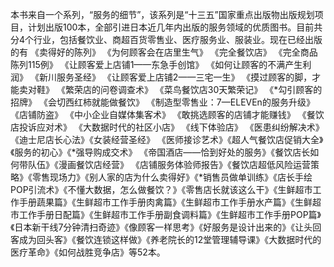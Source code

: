 本书来自一个系列，“服务的细节”，该系列是“十三五”国家重点出版物出版规划项目，计划出版100本，全部引进日本近几年内出版的服务领域的优质图书。目前共分4个行业，包括餐饮业、商超百货零售业、医疗服务业、服装业。现在已经出版的有
《卖得好的陈列》
《为何顾客会在店里生气》
《完全餐饮店》
《完全商品陈列115例》
《让顾客爱上店铺1——东急手创馆》
《如何让顾客的不满产生利润》
《新川服务圣经》
《让顾客爱上店铺2——三宅一生》
《摸过顾客的脚，才能卖对鞋》
《繁荣店的问卷调查术》
《菜鸟餐饮店30天繁荣记》
《*勾引顾客的招牌》
《会切西红柿就能做餐饮》
《制造型零售业：7—ELEVEn的服务升级》
《店铺防盗》
《中小企业自媒体集客术》
《敢挑选顾客的店铺才能赚钱》
《餐饮店投诉应对术》
《大数据时代的社区小店》
《线下体验店》
《医患纠纷解决术》
《迪士尼店长心法》《女装经营圣经》
《医师接诊艺术》《超人气餐饮店促销大全》《服务的初心》《*强导购成交术》
《帝国酒店——恰到好处的服务》《餐饮店长如何带队伍》《漫画餐饮店经营》
《店铺服务体验师报告》《餐饮店超低风险运营策略》《零售现场力》《别人家的店为什么卖得好》《*销售员做单训练》《店长手绘POP引流术》《不懂大数据，怎么做餐饮？》《零售店长就该这么干》《生鲜超市工作手册蔬果篇》《生鲜超市工作手册肉禽篇》《生鲜超市工作手册水产篇》《生鲜超市工作手册日配篇》《生鲜超市工作手册副食调料篇》《生鲜超市工作手册POP篇》《日本新干线7分钟清扫奇迹》《像顾客一样思考》《好服务是设计出来的》《让头回客成为回头客》《餐饮连锁这样做》《养老院长的12堂管理辅导课》《大数据时代的医疗革命》《如何战胜竞争店》等52本。